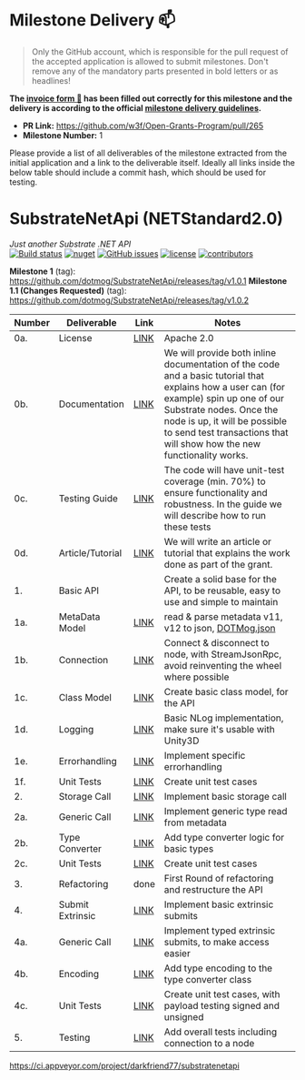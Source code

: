 # Milestone Delivery :mailbox:

> Only the GitHub account, which is responsible for the pull request of the accepted application is allowed to submit milestones. Don't remove any of the mandatory parts presented in bold letters or as headlines!

**The [invoice form :pencil:](https://forms.gle/8Wx7nxtq8fKrsuEz8) has been filled out correctly for this milestone and the delivery is according to the official [milestone delivery guidelines](https://github.com/w3f/General-Grants-Program/blob/master/grants/milestone-deliverables-guidelines.md).**  

* **PR Link:** https://github.com/w3f/Open-Grants-Program/pull/265 
* **Milestone Number:** 1

Please provide a list of all deliverables of the milestone extracted from the initial application and a link to the deliverable itself. Ideally all links inside the below table should include a commit hash, which should be used for testing.

# SubstrateNetApi (NETStandard2.0)
*Just another Substrate .NET API*  
[![Build status](https://ci.appveyor.com/api/projects/status/jsei7yv376en17rr?svg=true)](https://ci.appveyor.com/project/darkfriend77/substratenetapi)
[![nuget](https://img.shields.io/nuget/v/SubstrateNetApi)](https://ci.appveyor.com/project/darkfriend77/substratenetapi/build/artifacts)
[![GitHub issues](https://img.shields.io/github/issues/darkfriend77/SubstrateNetApi.svg)](https://github.com/darkfriend77/SubstrateNetApi/issues)
[![license](https://img.shields.io/github/license/darkfriend77/SubstrateNetApi)](https://github.com/darkfriend77/SubstrateNetApi/blob/origin/LICENSE)
[![contributors](https://img.shields.io/github/contributors/darkfriend77/SubstrateNetApi)](https://github.com/darkfriend77/SubstrateNetApi/graphs/contributors)

**Milestone 1** (tag): https://github.com/dotmog/SubstrateNetApi/releases/tag/v1.0.1
**Milestone 1.1 (Changes Requested)** (tag): https://github.com/dotmog/SubstrateNetApi/releases/tag/v1.0.2

| Number | Deliverable | Link | Notes
| ------------- | ------------- | ------------- |------------- |
| 0a. | License | [LINK](https://github.com/dotmog/SubstrateNetApi/blob/origin/LICENSE) |Apache 2.0 |
| 0b. | Documentation | [LINK](https://github.com/dotmog/SubstrateNetApi/blob/origin/README.md) | We will provide both inline documentation of the code and a basic tutorial that explains how a user can (for example) spin up one of our Substrate nodes. Once the node is up, it will be possible to send test transactions that will show how the new functionality works. |
| 0c. | Testing Guide | [LINK](https://github.com/dotmog/SubstrateNetApi/blob/origin/README.md#testing-guide) |  The code will have unit-test coverage (min. 70%) to ensure functionality and robustness. In the guide we will describe how to run these tests | 
| 0d. | Article/Tutorial | [LINK](https://github.com/dotmog/SubstrateNetApi/blob/origin/README.md) | We will write an article or tutorial that explains the work done as part of the grant. 
| 1. | Basic API | | Create a solid base for the API, to be reusable, easy to use and simple to maintain |
| 1a. | MetaData Model | [LINK](https://github.com/dotmog/SubstrateNetApi/blob/origin/SubstrateNetApi/MetaDataParser.cs) | read & parse metadata v11, v12 to json, [DOTMog.json](https://github.com/dotmog/SubstrateNetApi/blob/origin/DemoApiTest/DOTMogNET.json) |  
| 1b. | Connection | [LINK](https://github.com/dotmog/SubstrateNetApi/blob/9bea9a4dacda64d83d7dc9606f6a4e5c9af9fd2b/SubstrateNetApi/SubstrateClient.cs#L147) | Connect & disconnect to node, with StreamJsonRpc, avoid reinventing the wheel where possible |  
| 1c. | Class Model | [LINK](https://github.com/dotmog/SubstrateNetApi/tree/origin/SubstrateNetApi/Model) | Create basic class model, for the API |  
| 1d. | Logging | [LINK](https://github.com/dotmog/SubstrateNetApi/blob/origin/SubstrateNetApi/SubstrateClient.cs#L34) | Basic NLog implementation, make sure it's usable with Unity3D |  
| 1e. | Errorhandling | [LINK](https://github.com/dotmog/SubstrateNetApi/tree/origin/SubstrateNetApi/Exceptions) | Implement specific errorhandling | 
| 1f. | Unit Tests | [LINK](https://github.com/dotmog/SubstrateNetApi/tree/origin/SubstrateNetApiTest/ClientTests) | Create unit test cases | 
| 2. | Storage Call | [LINK](https://github.com/dotmog/SubstrateNetApi/blob/9bea9a4dacda64d83d7dc9606f6a4e5c9af9fd2b/SubstrateNetApi/SubstrateClient.cs#L255) | Implement basic storage call | 
| 2a. | Generic Call | [LINK](https://github.com/dotmog/SubstrateNetApi/blob/9bea9a4dacda64d83d7dc9606f6a4e5c9af9fd2b/SubstrateNetApi/SubstrateClient.cs#L276) | Implement generic type read from metadata |
| 2b. | Type Converter | [LINK](https://github.com/dotmog/SubstrateNetApi/blob/9bea9a4dacda64d83d7dc9606f6a4e5c9af9fd2b/SubstrateNetApi/SubstrateClient.cs#L71) | Add type converter logic for basic types |
| 2c. | Unit Tests | [LINK](https://github.com/dotmog/SubstrateNetApi/blob/origin/SubstrateNetApiTest/TypeConverters/TypeConverterTests.cs) | Create unit test cases |
| 3. | Refactoring | done | First Round of refactoring and restructure the API |
| 4. | Submit Extrinsic | [LINK](https://github.com/dotmog/SubstrateNetApi/blob/9bea9a4dacda64d83d7dc9606f6a4e5c9af9fd2b/SubstrateNetApi/Modules/Author.cs#L40) | Implement basic extrinsic submits | 
| 4a. | Generic Call | [LINK](https://github.com/dotmog/SubstrateNetApi/blob/origin/SubstrateNetApi/Model/Calls/GenericExtrinsicCall.cs) | Implement typed extrinsic submits, to make access easier |
| 4b. | Encoding | [LINK](https://github.com/dotmog/SubstrateNetApi/blob/origin/SubstrateNetApi/Model/Types/IType.cs) | Add type encoding to the type converter class |
| 4c. | Unit Tests | [LINK](https://github.com/dotmog/SubstrateNetApi/tree/origin/SubstrateNetApiTest/Extrinsic) | Create unit test cases, with payload testing signed and unsigned |
| 5. | Testing | [LINK](https://github.com/dotmog/SubstrateNetApi/blob/origin/DemoApiTest/Program.cs) | Add overall tests including connection to a node | 

https://ci.appveyor.com/project/darkfriend77/substratenetapi

